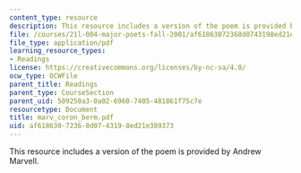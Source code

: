 ```yaml
---
content_type: resource
description: This resource includes a version of the poem is provided by Andrew Marvell.
file: /courses/21l-004-major-poets-fall-2001/af61863072368d0743198ed21e389373_marv_coron_berm.pdf
file_type: application/pdf
learning_resource_types:
- Readings
license: https://creativecommons.org/licenses/by-nc-sa/4.0/
ocw_type: OCWFile
parent_title: Readings
parent_type: CourseSection
parent_uid: 509250a3-0a02-6960-7405-481861f75c7e
resourcetype: Document
title: marv_coron_berm.pdf
uid: af618630-7236-8d07-4319-8ed21e389373
---
```

This resource includes a version of the poem is provided by Andrew Marvell.